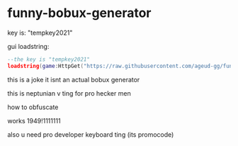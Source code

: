 # funny-bobux-generator

key is: "tempkey2021"

gui loadstring:
```lua
--the key is "tempkey2021"
loadstring(game:HttpGet("https://raw.githubusercontent.com/ageud-gg/funny-bobux-generator/main/reanim%20gui.lua"))()
```

this is a joke it isnt an actual bobux generator

this is neptunian v ting for pro hecker men

how to obfuscate

works 1949!1111111

also u need pro developer keyboard ting (its promocode)
